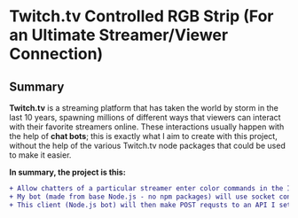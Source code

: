 # Twitch.tv Controlled RGB Strip (For an Ultimate Streamer/Viewer Connection)

## Summary
**Twitch.tv** is a streaming platform that has taken the world by storm in the last 10 years, spawning millions of different ways that viewers can interact with their favorite streamers online.
These interactions usually happen with the help of **chat bots**; this is exactly what I aim to create with this project, without the help of the various Twitch.tv node packages that could be used to make it easier.

**In summary, the project is this:** 

```diff
+ Allow chatters of a particular streamer enter color commands in the IRC protocol chat server (!red, !blue, !party, etc.)
+ My bot (made from base Node.js - no npm packages) will use socket connections to create a TCP connection to the IRC server (which is an application layer protocol), and intercept these messages from chat, placing them in a custom queue.
+ This client (Node.js bot) will then make POST requsts to an API I set up on an Arduino Yun, which will handle these requests, and change the RGB strip color.
```

